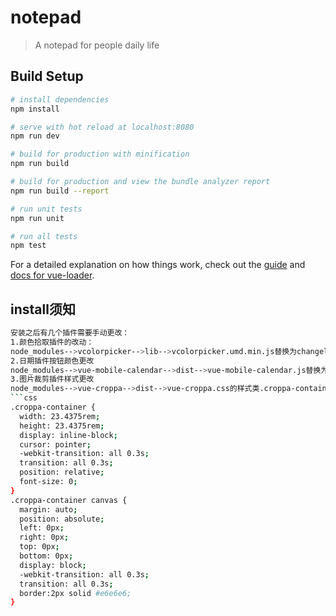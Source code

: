 # notepad

> A notepad for people daily life

## Build Setup

``` bash
# install dependencies
npm install

# serve with hot reload at localhost:8080
npm run dev

# build for production with minification
npm run build

# build for production and view the bundle analyzer report
npm run build --report

# run unit tests
npm run unit

# run all tests
npm test
```

For a detailed explanation on how things work, check out the [guide](http://vuejs-templates.github.io/webpack/) and [docs for vue-loader](http://vuejs.github.io/vue-loader).

## install须知

``` bash
安装之后有几个插件需要手动更改：
1.颜色拾取插件的改动：
node_modules-->vcolorpicker-->lib-->vcolorpicker.umd.min.js替换为changelib的vcolorpicker.umd.min.js;
2.日期插件按钮颜色更改
node_modules-->vue-mobile-calendar-->dist-->vue-mobile-calendar.js替换为changelib的vue-mobile-calendar.js;
3.图片裁剪插件样式更改
node_modules-->vue-croppa-->dist-->vue-croppa.css的样式类.croppa-container和.croppa-container canvas替换为
```css
.croppa-container {
  width: 23.4375rem;
  height: 23.4375rem;
  display: inline-block;
  cursor: pointer;
  -webkit-transition: all 0.3s;
  transition: all 0.3s;
  position: relative;
  font-size: 0;
}
.croppa-container canvas {
  margin: auto;
  position: absolute;
  left: 0px;
  right: 0px;
  top: 0px;
  bottom: 0px;
  display: block;
  -webkit-transition: all 0.3s;
  transition: all 0.3s;
  border:2px solid #e6e6e6;
}
```
```
